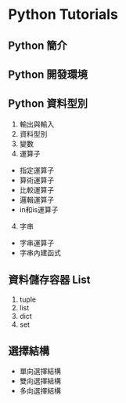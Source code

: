 # Python Tutorials

## Python 簡介
## Python 開發環境

## Python 資料型別
1. 輸出與輸入
1. 資料型別
2. 變數
3. 運算子
  - 指定運算子
  - 算術運算子
  - 比較運算子
  - 邏輯運算子
  - in和is運算子
4. 字串
  - 字串運算子
  - 字串內建函式

## 資料儲存容器 List
1. tuple
2. list
3. dict
4. set

## 選擇結構
- 單向選擇結構
- 雙向選擇結構
- 多向選擇結構
